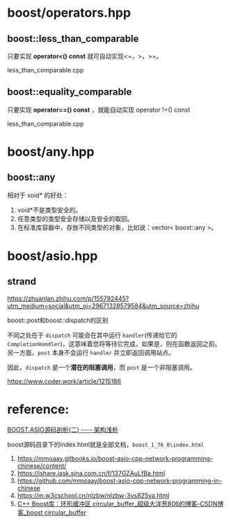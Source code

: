 





# boost/operators.hpp

## boost::less_than_comparable

只要实现 **operator<() const** 就可自动实现<=，>，>=。

less_than_comparable.cpp

## boost::equality_comparable

只要实现 **operator==() const** ，就能自动实现 operator !=() const

less_than_comparable.cpp

# boost/any.hpp

## boost::any

相对于 void* 的好处：

1. void*不是类型安全的。
2. 任意类型的类型安全存储以及安全的取回。
3. 在标准库容器中，存放不同类型的对象，比如说：vector< boost::any >。



# boost/asio.hpp



## strand

https://zhuanlan.zhihu.com/p/155792445?utm_medium=social&utm_oi=29671328579584&utm_source=zhihu



boost::post和boost::dispatch的区别

不同之处在于 `dispatch` 可能会在其中运行 `handler`(传递给它的 `CompletionHandler`)，这意味着您将等待它完成，如果是，则在函数返回之前。另一方面，`post` 本身不会运行 `handler` 并立即返回调用站点。

因此，`dispatch` 是一个**潜在的阻塞调用**，而 `post` 是一个非阻塞调用。

https://www.coder.work/article/1215186



# reference:

[BOOST.ASIO源码剖析(二) ---- 架构浅析](https://www.cnblogs.com/yyzybb/p/3795428.html)


boost源码目录下的index.html就是全部文档，`boost_1_76_0\index.html`

1. https://mmoaay.gitbooks.io/boost-asio-cpp-network-programming-chinese/content/
2. https://ishare.iask.sina.com.cn/f/137GZAuLfBa.html
3. https://github.com/mmoaay/boost-asio-cpp-network-programming-in-chinese
4. https://m.w3cschool.cn/nlzbw/nlzbw-3vs825ya.html
5. [C++ Boost库：环形缓冲区 circular_buffer_超级大洋葱806的博客-CSDN博客_boost circular_buffer](https://tangxing.blog.csdn.net/article/details/116402317)

